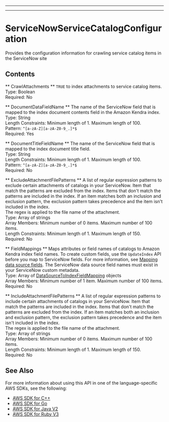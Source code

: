 --------

--------

# ServiceNowServiceCatalogConfiguration<a name="API_ServiceNowServiceCatalogConfiguration"></a>

Provides the configuration information for crawling service catalog items in the ServiceNow site

## Contents<a name="API_ServiceNowServiceCatalogConfiguration_Contents"></a>

 ** CrawlAttachments **   <a name="Kendra-Type-ServiceNowServiceCatalogConfiguration-CrawlAttachments"></a>
 `TRUE` to index attachments to service catalog items\.  
Type: Boolean  
Required: No

 ** DocumentDataFieldName **   <a name="Kendra-Type-ServiceNowServiceCatalogConfiguration-DocumentDataFieldName"></a>
The name of the ServiceNow field that is mapped to the index document contents field in the Amazon Kendra index\.  
Type: String  
Length Constraints: Minimum length of 1\. Maximum length of 100\.  
Pattern: `^[a-zA-Z][a-zA-Z0-9_.]*$`   
Required: Yes

 ** DocumentTitleFieldName **   <a name="Kendra-Type-ServiceNowServiceCatalogConfiguration-DocumentTitleFieldName"></a>
The name of the ServiceNow field that is mapped to the index document title field\.  
Type: String  
Length Constraints: Minimum length of 1\. Maximum length of 100\.  
Pattern: `^[a-zA-Z][a-zA-Z0-9_.]*$`   
Required: No

 ** ExcludeAttachmentFilePatterns **   <a name="Kendra-Type-ServiceNowServiceCatalogConfiguration-ExcludeAttachmentFilePatterns"></a>
A list of regular expression patterns to exclude certain attachments of catalogs in your ServiceNow\. Item that match the patterns are excluded from the index\. Items that don't match the patterns are included in the index\. If an item matches both an inclusion and exclusion pattern, the exclusion pattern takes precedence and the item isn't included in the index\.  
The regex is applied to the file name of the attachment\.  
Type: Array of strings  
Array Members: Minimum number of 0 items\. Maximum number of 100 items\.  
Length Constraints: Minimum length of 1\. Maximum length of 150\.  
Required: No

 ** FieldMappings **   <a name="Kendra-Type-ServiceNowServiceCatalogConfiguration-FieldMappings"></a>
Maps attributes or field names of catalogs to Amazon Kendra index field names\. To create custom fields, use the `UpdateIndex` API before you map to ServiceNow fields\. For more information, see [Mapping data source fields](https://docs.aws.amazon.com/kendra/latest/dg/field-mapping.html)\. The ServiceNow data source field names must exist in your ServiceNow custom metadata\.  
Type: Array of [DataSourceToIndexFieldMapping](API_DataSourceToIndexFieldMapping.md) objects  
Array Members: Minimum number of 1 item\. Maximum number of 100 items\.  
Required: No

 ** IncludeAttachmentFilePatterns **   <a name="Kendra-Type-ServiceNowServiceCatalogConfiguration-IncludeAttachmentFilePatterns"></a>
A list of regular expression patterns to include certain attachments of catalogs in your ServiceNow\. Item that match the patterns are included in the index\. Items that don't match the patterns are excluded from the index\. If an item matches both an inclusion and exclusion pattern, the exclusion pattern takes precedence and the item isn't included in the index\.  
The regex is applied to the file name of the attachment\.  
Type: Array of strings  
Array Members: Minimum number of 0 items\. Maximum number of 100 items\.  
Length Constraints: Minimum length of 1\. Maximum length of 150\.  
Required: No

## See Also<a name="API_ServiceNowServiceCatalogConfiguration_SeeAlso"></a>

For more information about using this API in one of the language\-specific AWS SDKs, see the following:
+  [AWS SDK for C\+\+](https://docs.aws.amazon.com/goto/SdkForCpp/kendra-2019-02-03/ServiceNowServiceCatalogConfiguration) 
+  [AWS SDK for Go](https://docs.aws.amazon.com/goto/SdkForGoV1/kendra-2019-02-03/ServiceNowServiceCatalogConfiguration) 
+  [AWS SDK for Java V2](https://docs.aws.amazon.com/goto/SdkForJavaV2/kendra-2019-02-03/ServiceNowServiceCatalogConfiguration) 
+  [AWS SDK for Ruby V3](https://docs.aws.amazon.com/goto/SdkForRubyV3/kendra-2019-02-03/ServiceNowServiceCatalogConfiguration) 
